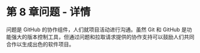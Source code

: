 # 第 8 章问题 - 详情

问题是 GitHub 的协作组件，人们就项目活动进行沟通。虽然 Git 和 GitHub 是功能强大的版本控制工具，但通过问题和拉取请求提供的协作支持可以鼓励人们共同合作以生成出色的软件项目。